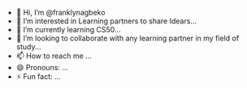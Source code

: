 - 👋 Hi, I’m @franklynagbeko
- 👀 I’m interested in Learning partners to share Idears...
- 🌱 I’m currently learning CS50...
- 💞️ I’m looking to collaborate with any learning partner in my  field of study...
- 📫 How to reach me ...
- 😄 Pronouns: ...
- ⚡ Fun fact: ...

<!---
franklynagbeko/franklynagbeko is a ✨ special ✨ repository because its `README.md` (this file) appears on your GitHub profile.
You can click the Preview link to take a look at your changes.
--->
